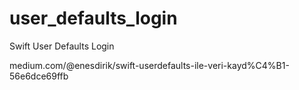 # user_defaults_login
Swift User Defaults Login 



medium.com/@enesdirik/swift-userdefaults-ile-veri-kayd%C4%B1-56e6dce69ffb
